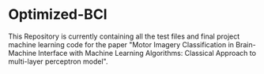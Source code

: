 # Optimized-BCI
This Repository is currently containing all the test files and final project machine learning code for the paper "Motor Imagery Classification in Brain-Machine Interface with Machine Learning Algorithms: Classical Approach to multi-layer perceptron model".
